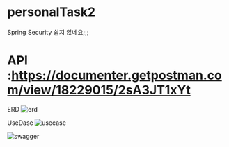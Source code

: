 # personalTask2
Spring Security 쉽지 않네요;;;


# API :https://documenter.getpostman.com/view/18229015/2sA3JT1xYt

ERD
![erd](https://github.com/kopite97/personalTask2/assets/144471977/5ea0565f-d7db-48cc-8af9-c0febd7b320b)


UseDase
![usecase](https://github.com/kopite97/personalTask2/assets/144471977/7735fc74-f504-419d-ab82-b698ac010a1d)


![swagger](https://github.com/kopite97/personalTask2/assets/144471977/c941b8ca-5f7e-458f-8a16-433669783742)
